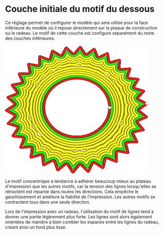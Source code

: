 Couche initiale du motif du dessous
====
Ce réglage permet de configurer le modèle qui sera utilisé pour la face inférieure du modèle où il repose directement sur la plaque de construction ou le radeau. Le motif de cette couche est configuré séparément du reste des couches inférieures.

![La couche initiale est imprimée avec un motif concentrique, mais le reste est le motif des lignes](../../../articles/images/top_bottom_pattern_0.gif)

Le motif concentrique a tendance à adhérer beaucoup mieux au plateau d'impression que les autres motifs, car la tension des lignes lorsqu'elles se rétractent est répartie dans toutes les directions. Cela empêche le gauchissement et améliore la fiabilité de l'impression. Les autres motifs se contractent tous dans une seule direction.

Lors de l'impression avec un radeau, l'utilisation du motif de lignes tend à donner une partie légèrement plus forte. Les lignes sont alors également orientées de manière à bien combler les espaces entre les lignes du radeau, créant ainsi un fond plus lisse.
